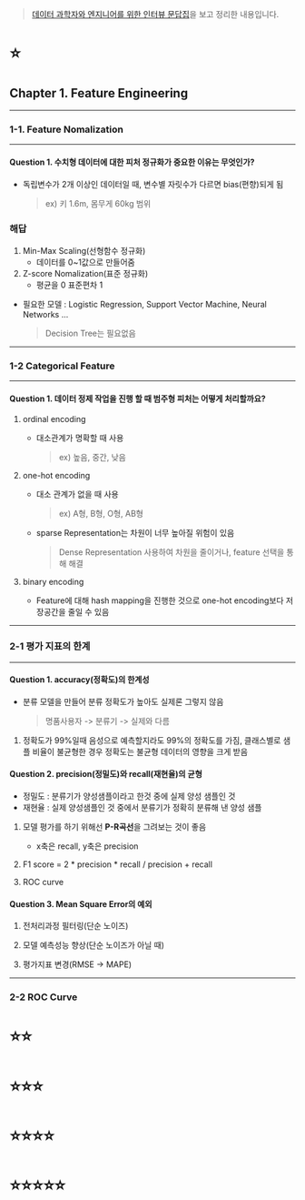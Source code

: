 > [데이터 과학자와 엔지니어를 위한 인터뷰 문답집](https://www.kyobobook.co.kr/product/detailViewKor.laf?ejkGb=KOR&barcode=9791190665230)을 보고 정리한 내용입니다.

# ⭐️

## Chapter 1. Feature Engineering
---

### 1-1. Feature Nomalization

---

#### Question 1. 수치형 데이터에 대한 피처 정규화가 중요한 이유는 무엇인가?

- 독립변수가 2개 이상인 데이터일 때, 변수별 자릿수가 다르면 bias(편향)되게 됨
    > ex) 키 1.6m, 몸무게 60kg 범위

### 해답
1. Min-Max Scaling(선형함수 정규화)
    - 데이터를 0~1값으로 만들어줌
2. Z-score Nomalization(표준 정규화)
    - 평균을 0 표준편차 1

- 필요한 모델 : Logistic Regression, Support Vector Machine, Neural Networks ...
    > Decision Tree는 필요없음

---

### 1-2 Categorical Feature

---

#### Question 1. 데이터 정제 작업을 진행 할 때 범주형 피처는 어떻게 처리할까요?

1. ordinal encoding
    - 대소관계가 명확할 때 사용
        > ex) 높음, 중간, 낮음 
2. one-hot encoding
    - 대소 관계가 없을 때 사용
        > ex) A형, B형, O형, AB형
    - sparse Representation는 차원이 너무 높아질 위험이 있음 
        > Dense Representation 사용하여 차원을 줄이거나, feature 선택을 통해 해결

3. binary encoding
    - Feature에 대해 hash mapping을 진행한 것으로 one-hot encoding보다 저장공간을 줄일 수 있음

---

### 2-1 평가 지표의 한계

---

#### Question 1. accuracy(정확도)의 한계성

- 분류 모델을 만들어 분류 정확도가 높아도 실제론 그렇지 않음
    > 명품사용자 -> 분류기 -> 실제와 다름

1. 정확도가 99%일때 음성으로 예측할지라도 99%의 정확도를 가짐, 클래스별로 샘플 비율이 불균형한 경우 정확도는 불균형 데이터의 영향을 크게 받음


#### Question 2. precision(정밀도)와 recall(재현율)의 균형

- 정밀도 : 분류기가 양성샘플이라고 한것 중에 실제 양성 샘플인 것
- 재현율 : 실제 양성샘플인 것 중에서 분류기가 정확히 분류해 낸 양성 샘플

1. 모델 평가를 하기 위해선 **P-R곡선**을 그려보는 것이 좋음
    - x축은 recall, y축은 precision

2. F1 score = 2 * precision * recall / precision + recall

3. ROC curve

#### Question 3. Mean Square Error의 예외

1. 전처리과정 필터링(단순 노이즈)

2. 모델 예측성능 향상(단순 노이즈가 아닐 때)

3. 평가지표 변경(RMSE -> MAPE)

---
### 2-2 ROC Curve




# ⭐️⭐️


# ⭐️⭐️⭐️


# ⭐️⭐️⭐️⭐️


# ⭐️⭐️⭐️⭐️⭐️
